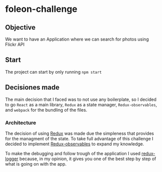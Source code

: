 # foleon-challenge

## Objective
We want to have an Application where we can search for photos using Flickr API

## Start
The project can start by only running `npm start`

## Decisiones made
The main decision that I faced was to not use any boilerplate, so I decided to go `React` as a main library, `Redux` as a state manager, `Redux-observables`, and `webpack` for the bundling of the files.

### Architecture
The decision of using [Redux](https://redux.js.org/) was made due the simpleness that provides for the managment of the state. To take full advantage of this challenge I decided to implement [Redux-observables](https://redux-observable.js.org/) to expand my knowledge.

To make the debugging and follow trough of the application I used [redux-logger](https://github.com/evgenyrodionov/redux-logger) because, in my opinion, it gives you one of the best step by step of what is going on with the app.

